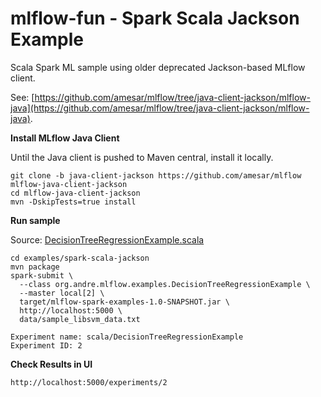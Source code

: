 # mlflow-fun - Spark Scala Jackson Example

Scala Spark ML sample using older deprecated Jackson-based MLflow client.

See: [https://github.com/amesar/mlflow/tree/java-client-jackson/mlflow-java](https://github.com/amesar/mlflow/tree/java-client-jackson/mlflow-java).

**Install MLflow Java Client**

Until the Java client is pushed to Maven central, install it locally.

```
git clone -b java-client-jackson https://github.com/amesar/mlflow mlflow-java-client-jackson
cd mlflow-java-client-jackson
mvn -DskipTests=true install
```


**Run sample**

Source: [DecisionTreeRegressionExample.scala](src/main/scala/org/andre/mlflow/examples/DecisionTreeRegressionExample.scala)
```
cd examples/spark-scala-jackson
mvn package
spark-submit \
  --class org.andre.mlflow.examples.DecisionTreeRegressionExample \
  --master local[2] \
  target/mlflow-spark-examples-1.0-SNAPSHOT.jar \
  http://localhost:5000 \
  data/sample_libsvm_data.txt

Experiment name: scala/DecisionTreeRegressionExample
Experiment ID: 2

```
**Check Results in UI**
```
http://localhost:5000/experiments/2
```

